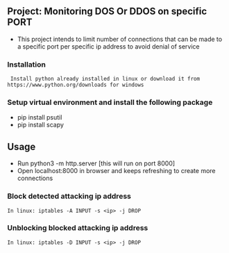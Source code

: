## Project: Monitoring DOS Or DDOS on specific PORT

- This project intends to limit number of connections that can be made to a specific port per specific ip address to avoid denial of service

### Installation
` Install python already installed in linux or download it from https://www.python.org/downloads for windows`
### Setup virtual environment and install the following package
- pip install psutil
- pip install scapy

## Usage
- Run python3 -m http.server [this will run on port 8000]
- Open localhost:8000 in browser and keeps refreshing to create more connections
### Block detected attacking ip address
`In linux: iptables -A INPUT -s <ip> -j DROP`
### Unblocking blocked attacking ip address
`In linux: iptables -D INPUT -s <ip> -j DROP`

